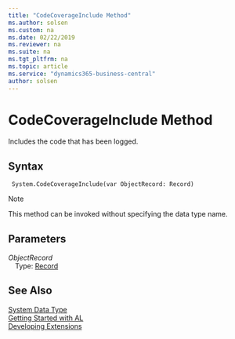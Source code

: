 ```yaml
---
title: "CodeCoverageInclude Method"
ms.author: solsen
ms.custom: na
ms.date: 02/22/2019
ms.reviewer: na
ms.suite: na
ms.tgt_pltfrm: na
ms.topic: article
ms.service: "dynamics365-business-central"
author: solsen
---
```

[//]: # (START>DO_NOT_EDIT)
[//]: # (IMPORTANT:Do not edit any of the content between here and the END>DO_NOT_EDIT.)
[//]: # (Any modifications should be made in the .xml files in the ModernDev repo.)
# CodeCoverageInclude Method
Includes the code that has been logged.


## Syntax
```
 System.CodeCoverageInclude(var ObjectRecord: Record)
```
> [!NOTE]  
> This method can be invoked without specifying the data type name.  
## Parameters
*ObjectRecord*  
&emsp;Type: [Record](../record/record-data-type.md)  
  



[//]: # (IMPORTANT: END>DO_NOT_EDIT)
## See Also
[System Data Type](system-data-type.md)  
[Getting Started with AL](../../devenv-get-started.md)  
[Developing Extensions](../../devenv-dev-overview.md)